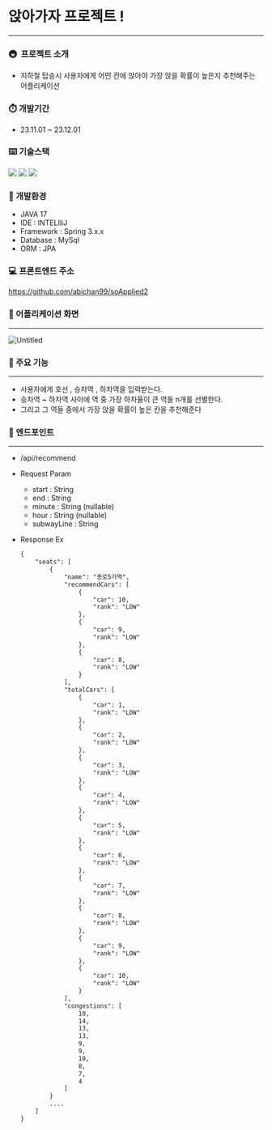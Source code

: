 # 앉아가자 프로젝트 !

---

### 🚇  프로젝트 소개

- 지하철 탑승시 사용자에게 어떤 칸에 앉아야 가장 앉을 확률이 높은지 추천해주는 어플리케이션

### ⏱️ 개발기간

- 23.11.01 ~ 23.12.01

### ⌨️ 기술스택

<img src="https://img.shields.io/badge/java-007396?style=for-the-badge&logo=java&logoColor=white"> 

<img src="https://img.shields.io/badge/spring-6DB33F?style=for-the-badge&logo=spring&logoColor=white">

<img src="https://img.shields.io/badge/mysql-4479A1?style=for-the-badge&logo=mysql&logoColor=white">

### 💭 개발환경

- JAVA 17
- IDE : INTELIliJ
- Framework : Spring 3.x.x
- Database : MySql
- ORM : JPA

### 💻 프론트엔드 주소

https://github.com/abichan99/soApplied2

### 💯 어플리케이션 화면

---
![Untitled](https://github.com/bandalgomsu/Subway/assets/121839239/afbb7f94-6da3-4ba2-aa13-30e93a41e262)

### 👻 주요 기능

---

- 사용자에게 호선 , 승차역 , 하차역을 입력받는다.
- 승차역 ~ 하차역 사이에 역 중 가장 하차율이 큰 역들 n개를 선별한다.
- 그리고 그 역들 중에서 가장 앉을 확률이 높은 칸을 추천해준다
### 📖 엔드포인트

---

- /api/recommend
- Request Param
    - start : String
    - end : String
    - minute : String (nullable)
    - hour : String (nullable)
    - subwayLine : String
  
- Response Ex

    ```markdown
    {
        "seats": [
            {
                "name": "종로5가역",
                "recommendCars": [
                    {
                        "car": 10,
                        "rank": "LOW"
                    },
                    {
                        "car": 9,
                        "rank": "LOW"
                    },
                    {
                        "car": 8,
                        "rank": "LOW"
                    }
                ],
                "totalCars": [
                    {
                        "car": 1,
                        "rank": "LOW"
                    },
                    {
                        "car": 2,
                        "rank": "LOW"
                    },
                    {
                        "car": 3,
                        "rank": "LOW"
                    },
                    {
                        "car": 4,
                        "rank": "LOW"
                    },
                    {
                        "car": 5,
                        "rank": "LOW"
                    },
                    {
                        "car": 6,
                        "rank": "LOW"
                    },
                    {
                        "car": 7,
                        "rank": "LOW"
                    },
                    {
                        "car": 8,
                        "rank": "LOW"
                    },
                    {
                        "car": 9,
                        "rank": "LOW"
                    },
                    {
                        "car": 10,
                        "rank": "LOW"
                    }
                ],
                "congestions": [
                    10,
                    14,
                    13,
                    13,
                    9,
                    9,
                    10,
                    8,
                    7,
                    4
                ]
            }
    		....
        ]
    }
    ```